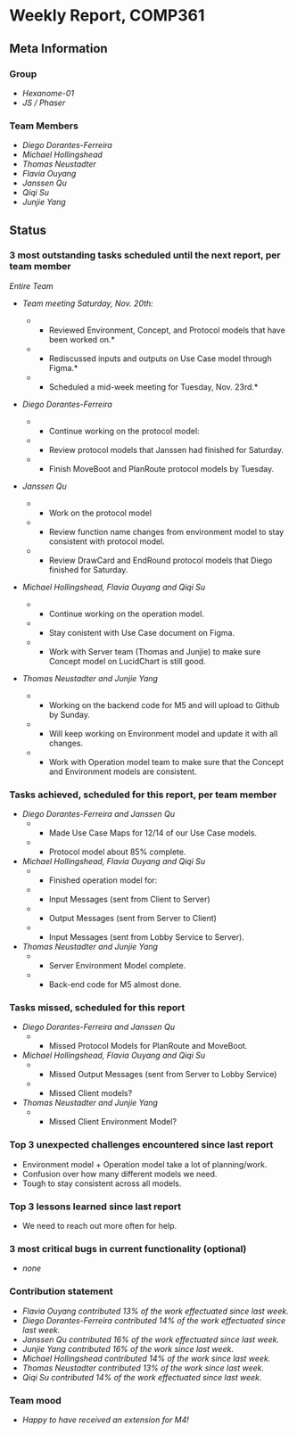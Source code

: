 # Weekly Report, COMP361

## Meta Information

### Group

 * *Hexanome-01*
 * *JS / Phaser*

### Team Members

 * *Diego Dorantes-Ferreira*
 * *Michael Hollingshead*
 * *Thomas Neustadter*
 * *Flavia Ouyang*
 * *Janssen Qu*
 * *Qiqi Su*
 * *Junjie Yang*

## Status

### 3 most outstanding tasks scheduled until the next report, per team member

*Entire Team*
   * *Team meeting Saturday, Nov. 20th:*
     * * Reviewed Environment, Concept, and Protocol models that have been worked on.*
     * * Rediscussed inputs and outputs on Use Case model through Figma.*
     * * Scheduled a mid-week meeting for Tuesday, Nov. 23rd.*

 * *Diego Dorantes-Ferreira*
    * * Continue working on the protocol model:
    * * Review protocol models that Janssen had finished for Saturday.
    * * Finish MoveBoot and PlanRoute protocol models by Tuesday.
 
 * *Janssen Qu*
    * * Work on the protocol model
    * * Review function name changes from environment model to stay consistent with protocol model.
    * * Review DrawCard and EndRound protocol models that Diego finished for Saturday.

 * *Michael Hollingshead, Flavia Ouyang and Qiqi Su*
   * * Continue working on the operation model.
   * * Stay conistent with Use Case document on Figma.
   * * Work with Server team (Thomas and Junjie) to make sure Concept model on LucidChart is still good.

 * *Thomas Neustadter and Junjie Yang*
   * * Working on the backend code for M5 and will upload to Github by Sunday.
   * * Will keep working on Environment model and update it with all changes. 
   * * Work with Operation model team to make sure that the Concept and Environment models are consistent.
   

### Tasks achieved, scheduled for this report, per team member

 * *Diego Dorantes-Ferreira and Janssen Qu*
   * * Made Use Case Maps for 12/14 of our Use Case models.
   * * Protocol model about 85% complete.
 * *Michael Hollingshead, Flavia Ouyang and Qiqi Su*
   * * Finished operation model for: 
   * * Input Messages (sent from Client to Server)
   * * Output Messages (sent from Server to Client)
   * * Input Messages (sent from Lobby Service to Server).
 * *Thomas Neustadter and Junjie Yang*
   * * Server Environment Model complete.
   * * Back-end code for M5 almost done.


### Tasks missed, scheduled for this report

* *Diego Dorantes-Ferreira and Janssen Qu*
   * * Missed Protocol Models for PlanRoute and MoveBoot.
 * *Michael Hollingshead, Flavia Ouyang and Qiqi Su*
   * * Missed Output Messages (sent from Server to Lobby Service)
   * * Missed Client models?
 * *Thomas Neustadter and Junjie Yang*
   * * Missed Client Environment Model?

### Top 3 unexpected challenges encountered since last report

 * Environment model + Operation model take a lot of planning/work.
 * Confusion over how many different models we need.
 * Tough to stay consistent across all models.

### Top 3 lessons learned since last report

 * We need to reach out more often for help.

### 3 most critical bugs in current functionality (optional)

 * *none*

### Contribution statement

 * *Flavia Ouyang contributed 13% of the work effectuated since last week.*
 * *Diego Dorantes-Ferreira contributed 14% of the work effectuated since last week.*
 * *Janssen Qu contributed 16% of the work effectuated since last week.*
 * *Junjie Yang contributed 16% of the work since last week.*
 * *Michael Hollingshead contributed 14% of the work since last week.*
 * *Thomas Neustadter contributed 13% of the work since last week.*
 * *Qiqi Su contributed 14% of the work effectuated since last week.*

### Team mood
 * *Happy to have received an extension for M4!*
